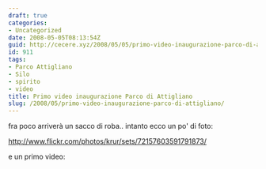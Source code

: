 ```yaml
---
draft: true
categories:
- Uncategorized
date: 2008-05-05T08:13:54Z
guid: http://cecere.xyz/2008/05/05/primo-video-inaugurazione-parco-di-attigliano/
id: 911
tags:
- Parco Attigliano
- Silo
- spirito
- video
title: Primo video inaugurazione Parco di Attigliano
slug: /2008/05/primo-video-inaugurazione-parco-di-attigliano/
---
```


fra poco arriverà un sacco di roba.. intanto ecco un po' di foto:
  
<http://www.flickr.com/photos/krur/sets/72157603591791873/>

e un primo video: